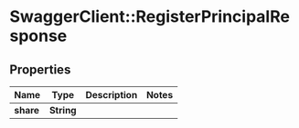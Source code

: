 # SwaggerClient::RegisterPrincipalResponse

## Properties
Name | Type | Description | Notes
------------ | ------------- | ------------- | -------------
**share** | **String** |  | 

